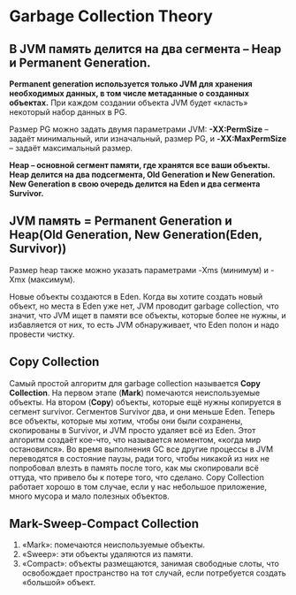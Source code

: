 Garbage Collection Theory
=================================
В JVM память делится на два сегмента – Heap и Permanent Generation.
---------------------------------
**Permanent generation используется только JVM для хранения необходимых данных, в том числе метаданные о созданных объектах.** При каждом создании объекта JVM будет «класть» некоторый набор данных в PG.

Размер PG можно задать двумя параметрами JVM: **-XX:PermSize** – задаёт минимальный, или изначальный, размер PG, и **-XX:MaxPermSize** – задаёт максимальный размер.

**Heap – основной сегмент памяти, где хранятся все ваши объекты. Heap делится на два подсегмента, Old Generation и New Generation. New Generation в свою очередь делится на Eden и два сегмента Survivor.**

JVM память = Permanent Generation и Heap(Old Generation, New Generation(Eden, Survivor))
---------------------------------
Размер heap также можно указать параметрами -Xms (минимум) и -Xmx (максимум).

Новые объекты создаются в Eden. Когда вы хотите создать новый объект, но места в Eden уже нет, JVM проводит garbage collection, что значит, что JVM ищет в памяти все объекты, которые более не нужны, и избавляется от них, то есть JVM обнаруживает, что Eden полон и надо провести чистку. 

Copy Collection
---------------------------------
Самый простой алгоритм для garbage collection называется **Copy Collection**. На первом этапе (**Mark**) помечаются неиспользуемые объекты. На втором (**Copy**) объекты, которые ещё нужны копируется в сегмент survivor. Сегментов Survivor два, и они меньше Eden. Теперь все объекты, которые мы хотим, чтобы они были сохранены, скопированы в Survivor, и JVM просто удаляет всё из Eden. Этот алгоритм создаёт кое-что, что называется моментом, «когда мир остановился». Во время выполнения GC все другие процессы в JVM переводятся в состояние паузы, ради того, чтобы никакой из них не попробовал влезть в память после того, как мы скопировали всё оттуда, что привело бы к потере того, что сделано. Copy Collection работает хорошо в том случае, если у нас небольшое приложение, много мусора и мало полезных объектов.

Mark-Sweep-Compact Collection
---------------------------------
1) «Mark»: помечаются неиспользуемые объекты.
2) «Sweep»: эти объекты удаляются из памяти.
3) «Compact»: объекты размещаются, занимая свободные слоты, что освобождает пространство на тот случай, если потребуется создать «большой» объект.
